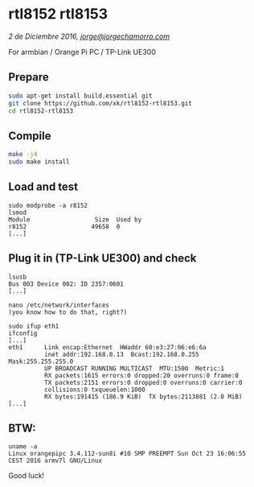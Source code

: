 # rtl8152 rtl8153
*2 de Diciembre 2016, jorge@jorgechamorro.com*

For armbian / Orange Pi PC / TP-Link UE300
## Prepare
```sh
sudo apt-get install build.essential git
git clone https://github.com/xk/rtl8152-rtl8153.git
cd rtl8152-rtl8153
```
## Compile
```sh
make -j4
sudo make install
```
## Load and test
```
sudo modprobe -a r8152
lsmod
Module                  Size  Used by
r8152                  49658  0 
[...]
```
## Plug it in (TP-Link UE300) and check
```
lsusb
Bus 003 Device 002: ID 2357:0601
[...]

nano /etc/network/interfaces
(you know how to do that, right?)

sudo ifup eth1
ifconfig
[...]
eth1      Link encap:Ethernet  HWaddr 60:e3:27:06:e6:6a  
          inet addr:192.168.0.13  Bcast:192.168.0.255  Mask:255.255.255.0
          UP BROADCAST RUNNING MULTICAST  MTU:1500  Metric:1
          RX packets:1615 errors:0 dropped:20 overruns:0 frame:0
          TX packets:2151 errors:0 dropped:0 overruns:0 carrier:0
          collisions:0 txqueuelen:1000 
          RX bytes:191415 (186.9 KiB)  TX bytes:2113881 (2.0 MiB)
[...]
```
## BTW:
```
uname -a
Linux orangepipc 3.4.112-sun8i #10 SMP PREEMPT Sun Oct 23 16:06:55 CEST 2016 armv7l GNU/Linux
```
Good luck!
